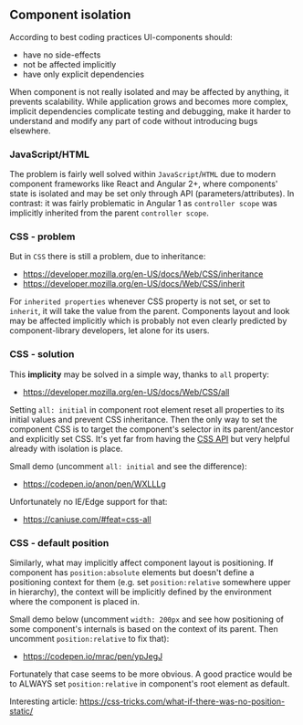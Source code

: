 ## Component isolation

According to best coding practices UI-components should:
- have no side-effects
- not be affected implicitly
- have only explicit dependencies

When component is not really isolated and may be affected by anything, it prevents scalability. While application grows and becomes more complex, implicit dependencies complicate testing and debugging, make it harder to understand and modify any part of code without introducing bugs elsewhere.

### JavaScript/HTML

The problem is fairly well solved within `JavaScript`/`HTML` due to modern component frameworks like React and Angular 2+, where components' state is isolated and may be set only through API (parameters/attributes). In contrast: it was fairly problematic in Angular 1 as `controller scope` was implicitly inherited from the parent `controller scope`.

### CSS - problem

But in `CSS` there is still a problem, due to inheritance:
* https://developer.mozilla.org/en-US/docs/Web/CSS/inheritance
* https://developer.mozilla.org/en-US/docs/Web/CSS/inherit

For `inherited properties` whenever CSS property is not set, or set to `inherit`, it will take the value from the parent. Components layout and look may be affected implicitly which is probably not even clearly predicted by component-library developers, let alone for its users.

### CSS - solution

This **implicity** may be solved in a simple way, thanks to `all` property:
* https://developer.mozilla.org/en-US/docs/Web/CSS/all

Setting `all: initial` in component root element reset all properties to its initial values and prevent CSS inheritance. Then the only way to set the component CSS is to target the component's selector in its parent/ancestor and explicitly set CSS. It's yet far from having the [CSS API](CSS-API.md) but very helpful already with isolation is place.

Small demo (uncomment `all: initial` and see the difference):
* https://codepen.io/anon/pen/WXLLLg

Unfortunately no IE/Edge support for that:
* https://caniuse.com/#feat=css-all

### CSS - default position

Similarly, what may implicitly affect component layout is positioning. If component
has `position:absolute` elements but doesn't define a positioning context for them (e.g. set `position:relative` somewhere upper in hierarchy), the context will be implicitly defined by the environment where the component is placed in.

Small demo below (uncomment `width: 200px` and see how positioning of some component's internals is based on the context of its parent. Then uncomment `position:relative` to fix that):
* https://codepen.io/mrac/pen/ypJegJ

Fortunately that case seems to be more obvious. A good practice would be to ALWAYS set `position:relative` in component's root element as default.

Interesting article:
https://css-tricks.com/what-if-there-was-no-position-static/
